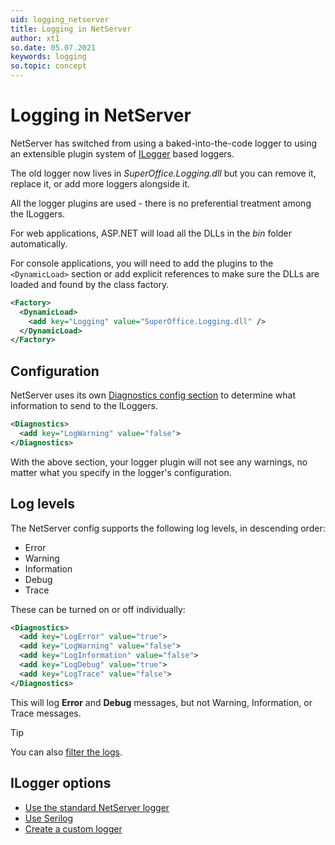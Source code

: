 ```yaml
---
uid: logging_netserver
title: Logging in NetServer
author: xt1
so.date: 05.07.2021
keywords: logging
so.topic: concept
---
```


# Logging in NetServer

NetServer has switched from using a baked-into-the-code logger to using an extensible plugin system of [ILogger][1] based loggers.

The old logger now lives in *SuperOffice.Logging.dll* but you can remove it, replace it, or add more loggers alongside it.

All the logger plugins are used - there is no preferential treatment among the ILoggers.

For web applications, ASP.NET will load all the DLLs in the *bin* folder automatically.

For console applications, you will need to add the plugins to the `<DynamicLoad>` section or add explicit references to
make sure the DLLs are loaded and found by the class factory.

```xml
<Factory>
  <DynamicLoad>
    <add key="Logging" value="SuperOffice.Logging.dll" />
  </DynamicLoad>
</Factory>
```

## Configuration

NetServer uses its own [Diagnostics config section][2] to determine what information to send to the ILoggers.

```xml
<Diagnostics>
  <add key="LogWarning" value="false">
</Diagnostics>
```

With the above section, your logger plugin will not see any warnings, no matter what you specify in the logger's configuration.

## Log levels

The NetServer config supports the following log levels, in descending order:

* Error
* Warning
* Information
* Debug
* Trace

These can be turned on or off individually:

```xml
<Diagnostics>
  <add key="LogError" value="true">
  <add key="LogWarning" value="false">
  <add key="LogInformation" value="false">
  <add key="LogDebug" value="true">
  <add key="LogTrace" value="false">
</Diagnostics>
```

This will log **Error** and **Debug** messages, but not Warning, Information, or Trace messages.

> [!TIP]
> You can also [filter the logs][3].

## ILogger options

* [Use the standard NetServer logger][4]
* [Use Serilog][5]
* [Create a custom logger][6]

<!-- Referenced links-->
[1]: https://docs.microsoft.com/en-us/dotnet/api/microsoft.extensions.logging.ilogger
[2]: ../config/diagnostics.md
[3]: filter-logs.md
[4]: standard-netserver-log.md
[5]: serilog.md
[6]: create-custom-logger.md
